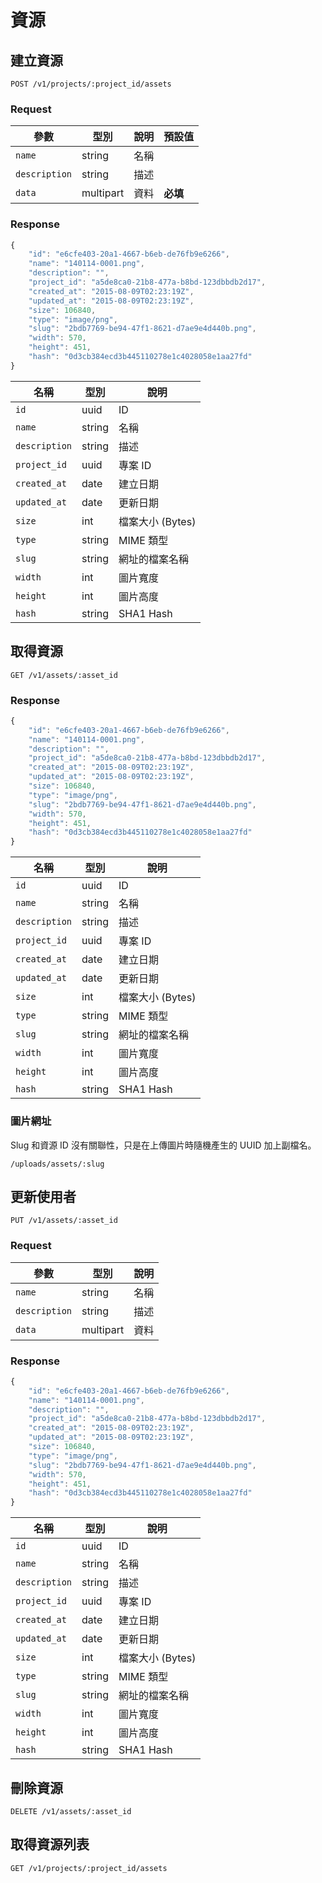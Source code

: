# 資源

## 建立資源

```
POST /v1/projects/:project_id/assets
```

### Request

參數 | 型別 | 說明 | 預設值
--- | --- | --- | ---
`name` | string | 名稱 |
`description` | string | 描述 |
`data` | multipart | 資料 | **必填**

### Response

``` js
{
    "id": "e6cfe403-20a1-4667-b6eb-de76fb9e6266",
    "name": "140114-0001.png",
    "description": "",
    "project_id": "a5de8ca0-21b8-477a-b8bd-123dbbdb2d17",
    "created_at": "2015-08-09T02:23:19Z",
    "updated_at": "2015-08-09T02:23:19Z",
    "size": 106840,
    "type": "image/png",
    "slug": "2bdb7769-be94-47f1-8621-d7ae9e4d440b.png",
    "width": 570,
    "height": 451,
    "hash": "0d3cb384ecd3b445110278e1c4028058e1aa27fd"
}
```

名稱 | 型別 | 說明
--- | --- | ---
`id` | uuid | ID
`name` | string | 名稱
`description` | string | 描述
`project_id` | uuid | 專案 ID
`created_at` | date | 建立日期
`updated_at` | date | 更新日期
`size` | int | 檔案大小 (Bytes)
`type` | string | MIME 類型
`slug` | string | 網址的檔案名稱
`width` | int | 圖片寬度
`height` | int | 圖片高度
`hash` | string | SHA1 Hash

## 取得資源

```
GET /v1/assets/:asset_id
```

### Response

``` js
{
    "id": "e6cfe403-20a1-4667-b6eb-de76fb9e6266",
    "name": "140114-0001.png",
    "description": "",
    "project_id": "a5de8ca0-21b8-477a-b8bd-123dbbdb2d17",
    "created_at": "2015-08-09T02:23:19Z",
    "updated_at": "2015-08-09T02:23:19Z",
    "size": 106840,
    "type": "image/png",
    "slug": "2bdb7769-be94-47f1-8621-d7ae9e4d440b.png",
    "width": 570,
    "height": 451,
    "hash": "0d3cb384ecd3b445110278e1c4028058e1aa27fd"
}
```

名稱 | 型別 | 說明
--- | --- | ---
`id` | uuid | ID
`name` | string | 名稱
`description` | string | 描述
`project_id` | uuid | 專案 ID
`created_at` | date | 建立日期
`updated_at` | date | 更新日期
`size` | int | 檔案大小 (Bytes)
`type` | string | MIME 類型
`slug` | string | 網址的檔案名稱
`width` | int | 圖片寬度
`height` | int | 圖片高度
`hash` | string | SHA1 Hash

### 圖片網址

Slug 和資源 ID 沒有關聯性，只是在上傳圖片時隨機產生的 UUID 加上副檔名。

```
/uploads/assets/:slug
```

## 更新使用者

```
PUT /v1/assets/:asset_id
```

### Request

參數 | 型別 | 說明
--- | --- | ---
`name` | string | 名稱
`description` | string | 描述
`data` | multipart | 資料

### Response

``` js
{
    "id": "e6cfe403-20a1-4667-b6eb-de76fb9e6266",
    "name": "140114-0001.png",
    "description": "",
    "project_id": "a5de8ca0-21b8-477a-b8bd-123dbbdb2d17",
    "created_at": "2015-08-09T02:23:19Z",
    "updated_at": "2015-08-09T02:23:19Z",
    "size": 106840,
    "type": "image/png",
    "slug": "2bdb7769-be94-47f1-8621-d7ae9e4d440b.png",
    "width": 570,
    "height": 451,
    "hash": "0d3cb384ecd3b445110278e1c4028058e1aa27fd"
}
```

名稱 | 型別 | 說明
--- | --- | ---
`id` | uuid | ID
`name` | string | 名稱
`description` | string | 描述
`project_id` | uuid | 專案 ID
`created_at` | date | 建立日期
`updated_at` | date | 更新日期
`size` | int | 檔案大小 (Bytes)
`type` | string | MIME 類型
`slug` | string | 網址的檔案名稱
`width` | int | 圖片寬度
`height` | int | 圖片高度
`hash` | string | SHA1 Hash

## 刪除資源

```
DELETE /v1/assets/:asset_id
```

## 取得資源列表

```
GET /v1/projects/:project_id/assets
```